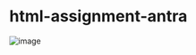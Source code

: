 # html-assignment-antra
![image](https://user-images.githubusercontent.com/54963585/180110125-900b6eac-58f1-4777-a425-a23fcdd24b30.png)
